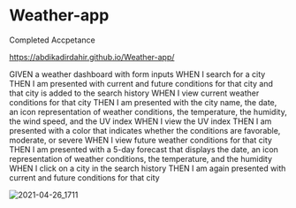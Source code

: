 # Weather-app

Completed Accpetance 

https://abdikadirdahir.github.io/Weather-app/


GIVEN a weather dashboard with form inputs
WHEN I search for a city
THEN I am presented with current and future conditions for that city and that city is added to the search history
WHEN I view current weather conditions for that city
THEN I am presented with the city name, the date, an icon representation of weather conditions, the temperature, the humidity, the wind speed, and the UV index
WHEN I view the UV index
THEN I am presented with a color that indicates whether the conditions are favorable, moderate, or severe
WHEN I view future weather conditions for that city
THEN I am presented with a 5-day forecast that displays the date, an icon representation of weather conditions, the temperature, and the humidity
WHEN I click on a city in the search history
THEN I am again presented with current and future conditions for that city

![2021-04-26_1711](https://user-images.githubusercontent.com/61722709/116166259-7c04a200-a6b2-11eb-80d8-f4c3d5531047.png)

```
